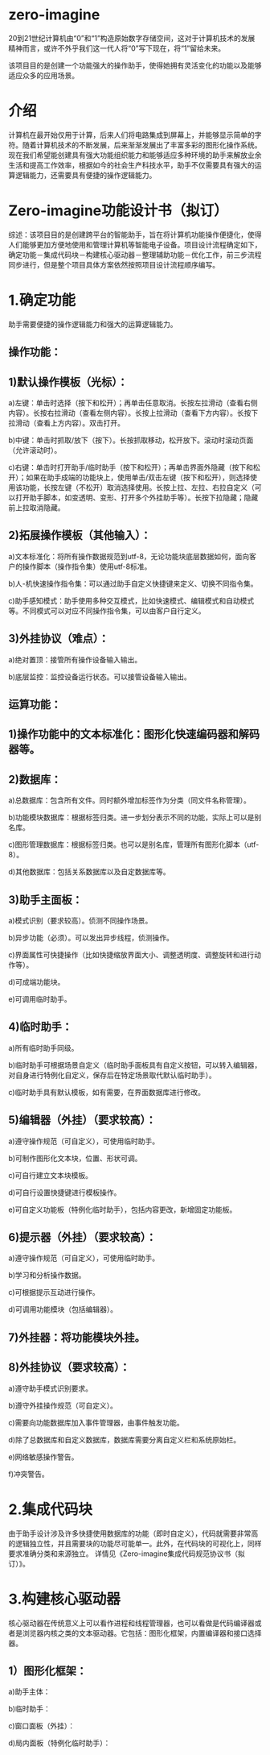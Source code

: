 # zero-imagine

20到21世纪计算机由“0”和“1”构造原始数字存储空间，这对于计算机技术的发展精神而言，或许不外乎我们这一代人将“0”写下现在，将“1”留给未来。

该项目目的是创建一个功能强大的操作助手，使得她拥有灵活变化的功能以及能够适应众多的应用场景。

# 介绍

计算机在最开始仅用于计算，后来人们将电路集成到屏幕上，并能够显示简单的字符。随着计算机技术的不断发展，后来渐渐发展出了丰富多彩的图形化操作系统。现在我们希望能创建具有强大功能组织能力和能够适应多种环境的助手来解放业余生活和提高工作效率，根据如今的社会生产科技水平，助手不仅需要具有强大的运算逻辑能力，还需要具有便捷的操作逻辑能力。


# Zero-imagine功能设计书（拟订）


综述：该项目目的是创建跨平台的智能助手，旨在将计算机功能操作便捷化，使得人们能够更加方便地使用和管理计算机等智能电子设备。项目设计流程确定如下，确定功能－集成代码块－构建核心驱动器－整理辅助功能－优化工作，前三步流程同步进行，但是整个项目具体方案依然按照项目设计流程顺序编写。

# 1.确定功能

助手需要便捷的操作逻辑能力和强大的运算逻辑能力。

## 操作功能：

## 1)默认操作模板（光标）：

a)左键：单击时选择（按下和松开）；再单击任意取消。长按左拉滑动（查看右侧内容）。长按右拉滑动（查看左侧内容）。长按上拉滑动（查看下方内容）。长按下拉滑动（查看上方内容）。双击打开。

b)中键：单击时抓取/放下（按下）。长按抓取移动，松开放下。滚动时滚动页面（允许滚动时）。

c)右键：单击时打开助手/临时助手（按下和松开）；再单击界面外隐藏（按下和松开）；如果在助手成端的功能块上，使用单击/双击左键（按下和松开），则选择使用该功能，长按左键（不松开）取消选择使用。长按上拉、左拉、右拉自定义（可以打开助手脚本，如变透明、变形、打开多个外挂助手等）。长按下拉隐藏；隐藏前上拉取消隐藏。

## 2)拓展操作模板（其他输入）：

a)文本标准化：将所有操作数据规范到utf-8，无论功能块底层数据如何，面向客户的操作脚本（操作指令集）使用utf-8标准。

b)人-机快速操作指令集：可以通过助手自定义快捷键来定义、切换不同指令集。

c)助手感知模式：助手使用多种交互模式，比如快速模式、编辑模式和自动模式等。不同模式可以对应不同操作指令集，可以由客户自行定义。

## 3)外挂协议（难点）：

a)绝对置顶：接管所有操作设备输入输出。

b)底层监控：监控设备运行状态。可以接管设备输入输出。


## 运算功能：

## 1)操作功能中的文本标准化：图形化快速编码器和解码器等。

## 2)数据库：

a)总数据库：包含所有文件。同时额外增加标签作为分类（同文件名称管理）。

b)功能模块数据库：根据标签归类。进一步划分表示不同的功能，实际上可以是别名库。

c)图形管理数据库：根据标签归类。也可以是别名库，管理所有图形化脚本（utf-8）。

d)其他数据库：包括关系数据库以及自定数据库等。

## 3)助手主面板：

a)模式识别（要求较高）。侦测不同操作场景。

b)异步功能（必须）。可以发出异步线程，侦测操作。

c)界面属性可快捷操作（比如快捷缩放界面大小、调整透明度、调整旋转和进行动作等）。

d)可成端功能块。

e)可调用临时助手。

## 4)临时助手：

a)所有临时助手同级。

b)临时助手可根据场景自定义（临时助手面板具有自定义按钮，可以转入编辑器，对自身进行特例化自定义，保存后在特定场景取代默认临时助手）。

c)临时助手具有默认模板，如有需要，在界面数据库进行修改。

## 5)编辑器（外挂）（要求较高）：

a)遵守操作规范（可自定义），可使用临时助手。

b)可制作图形化文本块，位置、形状可调。

c)可自行建立文本块模板。

d)可自行设置快捷键进行模板操作。

e)可自定义功能板（特例化临时助手），包括内容更改，新增固定功能板。

## 6)提示器（外挂）（要求较高）：

a)遵守操作规范（可自定义），可使用临时助手。

b)学习和分析操作数据。

c)可根据提示互动进行操作。

d)可调用功能模块（包括编辑器）。

## 7)外挂器：将功能模块外挂。

## 8)外挂协议（要求较高）：

a)遵守助手模式识别要求。

b)遵守外挂操作规范（可自定义）。

c)需要向功能数据库加入事件管理器，由事件触发功能。

d)除了总数据库和自定义数据库，数据库需要分离自定义栏和系统原始栏。

e)网络敏感操作警告。

f)冲突警告。

# 2.集成代码块

由于助手设计涉及许多快捷使用数据库的功能（即时自定义），代码就需要非常高的逻辑独立性，并且需要块的功能尽可能单一。此外，在代码块的可视化上，同样要求准确分类和来源独立。
详情见《Zero-imagine集成代码规范协议书（拟订）》。

# 3.构建核心驱动器

核心驱动器在传统意义上可以看作进程和线程管理器，也可以看做是代码编译器或者是浏览器内核之类的文本驱动器。它包括：图形化框架，内置编译器和接口选择器。

## 1）图形化框架：

a)助手主体：

b)临时助手：

c)窗口面板（外挂）：

d)局内面板（特例化临时助手）：



